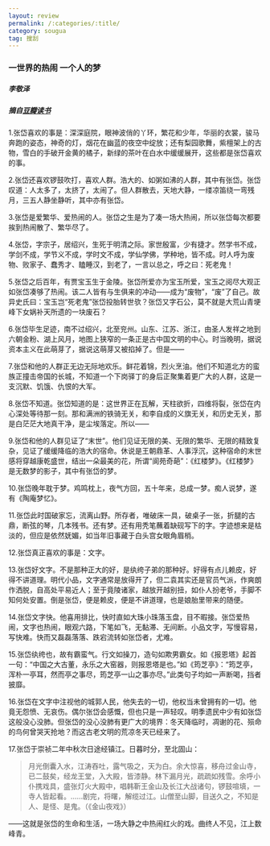 ```yaml
---
layout: review
permalink: /:categories/:title/
category: sougua
tag: 搜刮
---
```


### 一世界的热闹 一个人的梦

##### 李敬泽

##### 摘自[豆瓣读书](https://book.douban.com/review/5405406/)



1.张岱喜欢的事是：深深庭院，眼神波俏的丫环，繁花和少年，华丽的衣裳，骏马奔跑的姿态，神奇的灯，烟花在幽蓝的夜空中绽放；还有梨园歌舞，紫檀架上的古物，雪白的手破开金黄的橘子，新绿的茶叶在白水中缓缓展开，这些都是张岱喜欢的事。

2.张岱还喜欢锣鼓吹打，喜欢人群。浩大的、如粥如沸的人群，其中有张岱。张岱叹道：人太多了，太挤了，太闹了。但人群散去，天地大静，一缕凉笛绕一弯残月，三五人静坐静听，其中亦有张岱。

3.张岱是爱繁华、爱热闹的人。张岱之生是为了凑一场大热闹，所以张岱每次都要挨到热闹散了、繁华尽了。

4.张岱，字宗子，居绍兴，生死于明清之际。家世殷富，少有捷才。然学书不成，学剑不成，学节义不成，学时文不成，学仙学佛，学种地，皆不成。时人呼为废物、败家子、蠢秀才、瞌睡汉，到老了，一言以总之，呼之曰：死老鬼！

5.张岱之后百年，有贾宝玉生于金陵。张岱所爱亦为宝玉所爱，宝玉之阅尽大观正如张岱凑够了热闹。该二人皆有与生俱来的冲动——成为“废物”，“废”了自己。故异史氏曰：宝玉岂“死老鬼”张岱投胎转世欤？张岱又字石公，莫不就是大荒山青埂峰下女娲补天所遗的一块废石？

6.张岱毕生足迹，南不过绍兴，北至兖州。山东、江苏、浙江，由圣人发祥之地到六朝金粉、湖上风月，地图上狭窄的一条正是古中国文明的中心。时当晚明，据说资本主义在此萌芽了，据说这萌芽又被掐掉了。但是——

7.张岱和他的人群正无边无际地欢乐。鲜花着锦，烈火烹油。他们不知道北方的蛮族正撞击帝国的长城，不知道一个下岗驿丁的身后正聚集着更广大的人群，这是一支沉默、饥饿、仇恨的大军。

8.张岱不知道。张岱知道的是：这世界正在瓦解，天柱欲折，四维将裂，张岱在内心深处等待那一刻。那和满洲的铁骑无关，和李自成的义旗无关，和历史无关，那是白茫茫大地真干净，是尘埃落定。所以——

9.张岱和他的人群见证了“末世”。他们见证无限的美、无限的繁华、无限的精致复杂，见证了缓缓降临的浩大的宿命。休说是王朝鼎革、人事浮沉，这种宿命的末世感将穿越康乾盛世，结出一朵最美的花，所谓“阆苑奇葩”：《红楼梦》。《红楼梦》是无数梦的影子，其中有张岱的梦。

10.张岱晚年耽于梦。鸡鸣枕上，夜气方回，五十年来，总成一梦。痴人说梦，遂有《陶庵梦忆》。

11.张岱此时国破家忘，流离山野。所存者，唯破床一具，破桌子一张，折腿的古鼎，断弦的琴，几本残书。还有梦。还有用秃笔蘸着缺砚写下的字。字迹想来是枯淡的，但应是依然妩媚，如当年旧事藏于白头宫女眼角眉梢。

12.张岱真正喜欢的事是：文字。

13.张岱好文字。不是那种正大的好，是纨绔子弟的那种好。好得有点儿赖皮，好得不讲道理。明代小品，文字通常是放得开了，但二袁其实还是官员气派，作爽朗作洒脱，自高处平易近人；至于竟陵诸家，越放开越别扭，如仆人扮老爷，手脚不知何处安置。倒是张岱，便是赖皮，便是不讲道理，也是娘胎里带来的随便。

14.张岱文字快。他喜用排比，快时直如大珠小珠落玉盘，目不暇接。张岱爱热闹，文字也热闹，眼观六路，下笔如飞，无黏滞、无间断。小品文字，写慢容易，写快难。快而又磊磊落落、跌宕流转如张岱者，尤难。

15.张岱纨绔也，故有霸蛮气。行文如操刀，造句如欺男霸女。如《报恩塔》起首一句：“中国之大古董，永乐之大窑器，则报恩塔是也。”如《筠芝亭》：“筠芝亭，浑朴一亭耳，然而亭之事尽，筠芝亭一山之事亦尽。”此类句子均如一声断喝，挡者披靡。

16.张岱在文字中注视他的城郭人民，他失去的一切，他权当未曾拥有的一切。他竟无怨愤、无哀伤。偶尔张岱会感慨，但也只是一声轻叹。明季遗民中少有如张岱这般没心没肺。但张岱的没心没肺有更广大的境界：冬天降临时，凋谢的花、殒命的鸟何曾哭天抢地？而这古老文明的荒凉冬天已经来了。

17.张岱于崇祯二年中秋次日途经镇江。日暮时分，至北固山：

>   月光倒囊入水，江涛吞吐，露气吸之，天为白。余大惊喜，移舟过金山寺，已二鼓矣，经龙王堂，入大殿，皆漆静。林下漏月光，疏疏如残雪。余呼小仆携戏具，盛张灯火大殿中，唱韩靳王金山及长江大战诸句，锣鼓喧填，一寺人皆起看。……剧完，将曙，解缆过江。山僧至山脚，目送久之，不知是人、是怪、是鬼。（《金山夜戏》）

——这就是张岱的生命和生活，一场大静之中热闹红火的戏。曲终人不见，江上数峰青。